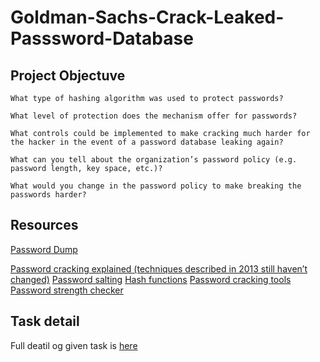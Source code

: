 # Goldman-Sachs-Crack-Leaked-Passsword-Database

## Project Objectuve
`What type of hashing algorithm was used to protect passwords?`

`What level of protection does the mechanism offer for passwords?`

`What controls could be implemented to make cracking much harder for the hacker in the event of a password database leaking again?`

`What can you tell about the organization’s password policy (e.g. password length, key space, etc.)?`

`What would you change in the password policy to make breaking the passwords harder?` 


## Resources 

[Password Dump](https://cdn.theforage.com/vinternships/companyassets/MBA4MnZTNFEoJZGnk/passwd_dump.txt)


[Password cracking explained (techniques described in 2013 still haven’t changed)](https://www.theforage.com/modules/NPdeQ43o8P9HJmJzg/G5apo6ujfBcgYTBDn)
[Password salting](https://en.wikipedia.org/wiki/Salt_(cryptography))
[Hash functions](https://en.wikipedia.org/wiki/Cryptographic_hash_function)
[Password cracking tools](https://en.wikipedia.org/wiki/Password_cracking#Software) 
[Password strength checker](https://howsecureismypassword.net/) 

## Task detail

Full deatil og given task is [here](https://www.theforage.com/modules/NPdeQ43o8P9HJmJzg/G5apo6ujfBcgYTBDn) 
